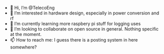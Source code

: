 - 👋 Hi, I’m @TelecoEng
- 👀 I’m interested in hardware design, especially in power conversion and rf
- 🌱 I’m currently learning more raspbery pi stuff for logging uses
- 💞️ I’m looking to collaborate on open source in general. Nothing specific at the moment.
- 📫 How to reach me: I guess there is a posting system in here somewhere?

<!---
TelecoEng/TelecoEng is a ✨ special ✨ repository because its `README.md` (this file) appears on your GitHub profile.
You can click the Preview link to take a look at your changes.
--->
